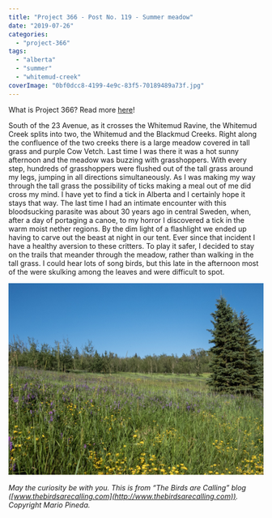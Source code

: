 ```yaml
---
title: "Project 366 - Post No. 119 - Summer meadow"
date: "2019-07-26"
categories: 
  - "project-366"
tags: 
  - "alberta"
  - "summer"
  - "whitemud-creek"
coverImage: "0bf0dcc8-4199-4e9c-83f5-70189489a73f.jpg"
---
```


What is Project 366? Read more [here](https://thebirdsarecalling.com/2019/03/29/project-366/)!

South of the 23 Avenue, as it crosses the Whitemud Ravine, the Whitemud Creek splits into two, the Whitemud and the Blackmud Creeks. Right along the confluence of the two creeks there is a large meadow covered in tall grass and purple Cow Vetch. Last time I was there it was a hot sunny afternoon and the meadow was buzzing with grasshoppers. With every step, hundreds of grasshoppers were flushed out of the tall grass around my legs, jumping in all directions simultaneously. As I was making my way through the tall grass the possibility of ticks making a meal out of me did cross my mind. I have yet to find a tick in Alberta and I certainly hope it stays that way. The last time I had an intimate encounter with this bloodsucking parasite was about 30 years ago in central Sweden, when, after a day of portaging a canoe, to my horror I discovered a tick in the warm moist nether regions. By the dim light of a flashlight we ended up having to carve out the beast at night in our tent. Ever since that incident I have a healthy aversion to these critters. To play it safer, I decided to stay on the trails that meander through the meadow, rather than walking in the tall grass. I could hear lots of song birds, but this late in the afternoon most of the were skulking among the leaves and were difficult to spot.

![](images/0bf0dcc8-4199-4e9c-83f5-70189489a73f.jpg)

_May the curiosity be with you. This is from “The Birds are Calling” blog ([www.thebirdsarecalling.com](http://www.thebirdsarecalling.com)). Copyright Mario Pineda._
